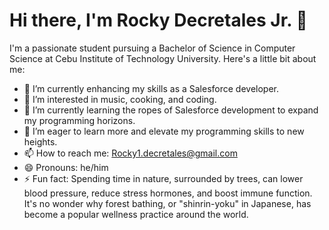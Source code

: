 # Hi there, I'm Rocky Decretales Jr. 👋

I'm a passionate student pursuing a Bachelor of Science in Computer Science at Cebu Institute of Technology University. Here's a little bit about me:

- 🔭 I’m currently enhancing my skills as a Salesforce developer.
- 👀 I’m interested in music, cooking, and coding.
- 🌱 I’m currently learning the ropes of Salesforce development to expand my programming horizons.
- 💞️ I’m eager to learn more and elevate my programming skills to new heights.
- 📫 How to reach me: [Rocky1.decretales@gmail.com](mailto:Rocky1.decretales@gmail.com)
- 😄 Pronouns: he/him
- ⚡ Fun fact: Spending time in nature, surrounded by trees, can lower blood pressure, reduce stress hormones, and boost immune function. It's no wonder why forest bathing, or "shinrin-yoku" in Japanese, has become a popular wellness practice around the world.



<!---
Gongz024/Gongz024 is a ✨ special ✨ repository because its `README.md` (this file) appears on your GitHub profile.
You can click the Preview link to take a look at your changes.
--->

